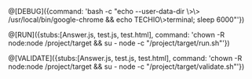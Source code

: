 @[DEBUG]({command: 'bash -c "echo --user-data-dir \\>\\> /usr/local/bin/google-chrome && echo TECHIO\\>terminal; sleep 6000"'})

@[RUN]({stubs:[Answer.js, test.js, test.html], command: 'chown -R node:node /project/target && su - node -c "/project/target/run.sh"'})

@[VALIDATE]({stubs:[Answer.js, test.js, test.html], command: 'chown -R node:node /project/target && su - node -c "/project/target/validate.sh"'})
